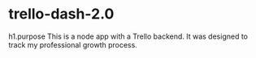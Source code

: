 # trello-dash-2.0

h1.purpose
This is a node app with a Trello backend. It was designed to track my professional growth process.

